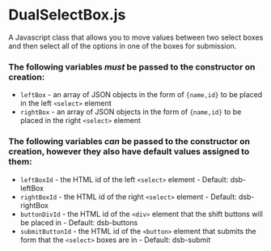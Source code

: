 # DualSelectBox.js

A Javascript class that allows you to move values between two select boxes and then select all of the options in one of the boxes for submission. 

### The following variables *must* be passed to the constructor on creation:
  * `leftBox` - an array of JSON objects in the form of `{name,id}` to be placed in the left `<select>` element  
  * `rightBox` - an array of JSON objects in the form of `{name,id}` to be placed in the right `<select>` element  
  
### The following variables *can* be passed to the constructor on creation, however they also have default values assigned to them:  
  * `leftBoxId` - the HTML id of the left `<select>` element - Default: dsb-leftBox  
  * `rightBoxId` - the HTML id of the right `<select>` element - Default: dsb-rightBox  
  * `buttonDivId` - the HTML id of the `<div>` element that the shift buttons will be placed in - Default: dsb-buttons  
  * `submitButtonId` - the HTML id of the `<button>` element that submits the form that the `<select>` boxes are in - Default: dsb-submit  
